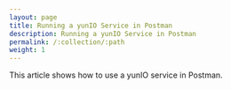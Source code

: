 ```yaml
---
layout: page
title: Running a yunIO Service in Postman
description: Running a yunIO Service in Postman
permalink: /:collection/:path
weight: 1
---
```


This article shows how to use a yunIO service in Postman.

<!---
WIP: content in the KB-preview branch of the OH
-->